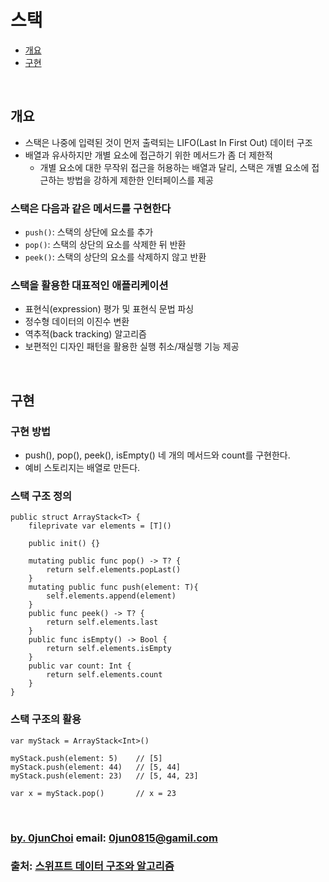 # 스택 


* [개요](#개요)
* [구현](#구현)


&nbsp;
## 개요
* 스택은 나중에 입력된 것이 먼저 출력되는 LIFO(Last In First Out) 데이터 구조
* 배열과 유사하지만 개별 요소에 접근하기 위한 메서드가 좀 더 제한적
    * 개별 요소에 대한 무작위 접근을 허용하는 배열과 달리, 스택은 개별 요소에 접근하는 방법을 강하게 제한한 인터페이스를 제공
    

### 스택은 다음과 같은 메서드를 구현한다
* `push()`: 스택의 상단에 요소를 추가
* `pop()`: 스택의 상단의 요소를 삭제한 뒤 반환
* `peek()`: 스택의 상단의 요소를 삭제하지 않고 반환


### 스택을 활용한 대표적인 애플리케이션
* 표현식(expression) 평가 및 표현식 문법 파싱
* 정수형 데이터의 이진수 변환
* 역추적(back tracking) 알고리즘
* 보편적인 디자인 패턴을 활용한 실행 취소/재실행 기능 제공


&nbsp;
## 구현
### 구현 방법
* push(), pop(), peek(), isEmpty() 네 개의 메서드와 count를 구현한다.
* 예비 스토리지는 배열로 만든다.


### 스택 구조 정의
```
public struct ArrayStack<T> {
    fileprivate var elements = [T]()

    public init() {}

    mutating public func pop() -> T? {
        return self.elements.popLast()
    }
    mutating public func push(element: T){
        self.elements.append(element)
    }
    public func peek() -> T? {
        return self.elements.last
    }
    public func isEmpty() -> Bool {
        return self.elements.isEmpty
    }
    public var count: Int {
        return self.elements.count
    }
}
```


### 스택 구조의 활용
```
var myStack = ArrayStack<Int>()

myStack.push(element: 5)    // [5]
myStack.push(element: 44)   // [5, 44]
myStack.push(element: 23)   // [5, 44, 23]

var x = myStack.pop()       // x = 23
```


&nbsp;
&nbsp;      
### [by. 0junChoi](https://github.com/0jun0815) email: <0jun0815@gamil.com>
### 출처: [스위프트 데이터 구조와 알고리즘](http://acornpub.co.kr/book/swift-structure-algorithms)

